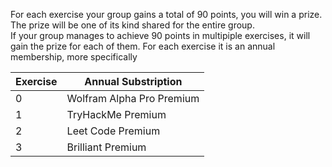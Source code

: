 For each exercise your group gains a total of 90 points, you will win a prize. The prize will be one of its kind shared for the entire group.\
If your group manages to achieve 90 points in multipiple exercises, it will gain the prize for each of them. For each exercise it is an annual membership, more specifically

|Exercise | Annual Substription |
|---------|---------------------|
|0| Wolfram Alpha Pro Premium|
|1|TryHackMe Premium |
|2| Leet Code Premium |
|3| Brilliant Premium |
